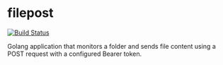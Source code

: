 # filepost

[![Build Status](https://travis-ci.org/coffeesmurf/filepost.png?branch=master)](https://travis-ci.org/coffeesmurf/filepost)

Golang application that monitors a folder and sends file content using a POST request with a configured Bearer token.
